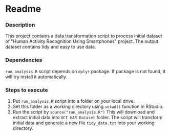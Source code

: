 # Readme

### Description

This project contains a data transformation script to process initial dataset of 
"Human Activity Recognition Using Smartphones" project.
The output dataset contains tidy and easy to use data.

### Dependencies

```run_analysis.R``` script depends on ```dplyr``` package. If package is not found, it will try install it automatically.

### Steps to execute

1. Put ```run_analysis.R``` script into a folder on your local drive.
2. Set this folder as a working directory using ```setwd()``` function in RStudio.
3. Run the script by ```source("run_analysis.R")``` This will download and extract initial data into ```UCI HAR Dataset``` folder. The script will transform initial data and generate a new file ```tidy_data.txt``` into your working directory.

